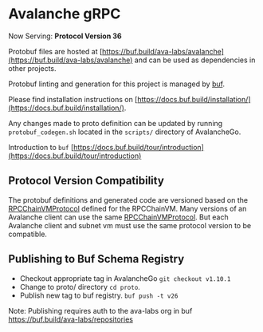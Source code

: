 # Avalanche gRPC

Now Serving: **Protocol Version 36**

Protobuf files are hosted at
[https://buf.build/ava-labs/avalanche](https://buf.build/ava-labs/avalanche) and
can be used as dependencies in other projects.

Protobuf linting and generation for this project is managed by
[buf](https://github.com/bufbuild/buf).

Please find installation instructions on
[https://docs.buf.build/installation/](https://docs.buf.build/installation/).

Any changes made to proto definition can be updated by running
`protobuf_codegen.sh` located in the `scripts/` directory of AvalancheGo.

Introduction to `buf`
[https://docs.buf.build/tour/introduction](https://docs.buf.build/tour/introduction)

## Protocol Version Compatibility

The protobuf definitions and generated code are versioned based on the
[RPCChainVMProtocol](../version/version.go#L13) defined for the RPCChainVM.
Many versions of an Avalanche client can use the same
[RPCChainVMProtocol](../version/version.go#L13). But each Avalanche client and
subnet vm must use the same protocol version to be compatible.

## Publishing to Buf Schema Registry

- Checkout appropriate tag in AvalancheGo `git checkout v1.10.1`
- Change to proto/ directory `cd proto`.
- Publish new tag to buf registry. `buf push -t v26`

Note: Publishing requires auth to the ava-labs org in buf
https://buf.build/ava-labs/repositories
